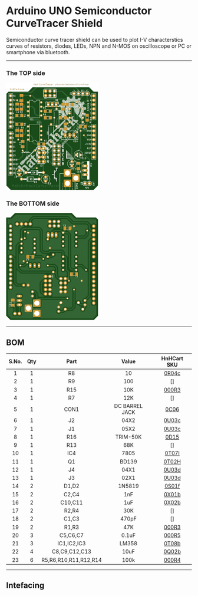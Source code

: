 # Arduino UNO Semiconductor CurveTracer Shield
Semiconductor curve tracer shield can be used to plot I-V characterstics curves of resistors, diodes, LEDs, NPN and N-MOS on oscilloscope or PC or smartphone via bluetooth.

---

### The TOP side

<img src="./sct_top.svg" alt="HatchnHack Semicondutor CurveTracer" width="250"/>

### The BOTTOM side

<img src="./sct_bottom.svg" alt="HatchnHack Semicondutor CurveTracer" width="250"/>

---

## BOM
S.No. |  Qty  |  Part | Value | HnHCart SKU
:---: | :---: | :---: | :---: | :---:
1 | 1 | R8 | 10 | [0R04c](https://www.hnhcart.com/products/resistors-1-watt)
2 | 1 | R9 | 100 | []
3 | 1 | R15 | 10K | [000R3](https://www.hnhcart.com/products/10k-ohm-smd-resistor-10-pieces)
4 | 1 | R7 | 12K | []
5 | 1 | CON1 | DC BARREL JACK | [0C06](https://www.hnhcart.com/products/dc-jack-socket)
6 | 1 | J2 | 04X2 | [0U03c](https://www.hnhcart.com/products/male-double-row-header-strip-5-pcs)
7 | 1 | J1 | 05X2 | [0U03c](https://www.hnhcart.com/products/male-double-row-header-strip-5-pcs)
8 | 1 | R16 | TRIM-50K | [0D15](https://www.hnhcart.com/products/50k-multiturn-trimpot-trimming-potentiometer-through-hole)
9 | 1 | R13 | 68K | []
10 | 1 | IC4 | 7805 | [0T07I](https://www.hnhcart.com/products/lm7805-7805-ic-5v-voltage-regulator-ic-1)
11 | 1 | Q1 | BD139 | [0T02H](https://www.hnhcart.com/products/transistor-bd139-5-pcs)
12 | 1 | J4 | 04X1 | [0U03d](https://www.hnhcart.com/products/header-male-1x10mm)
13 | 1 | J3 | 02X1 | [0U03d](https://www.hnhcart.com/products/header-male-1x10mm)
14 | 2 | D1,D2 | 1N5819 | [0S01f](https://www.hnhcart.com/products/in5819-schottky-diode)
15 | 2 | C2,C4 | 1nF | [0X01b](https://www.hnhcart.com/products/1nf-1000pf-smd-capacitor-1206)
16 | 2 | C10,C11 | 1uF | [0X02b](https://www.hnhcart.com/products/1-uf-x7r-50v-smd-capacitor-1206)
17 | 2 | R2,R4 | 30K | []
18 | 2 | C1,C3 | 470pF | []
19 | 2 | R1,R3 | 47K | [000R3](https://www.hnhcart.com/products/47k-ohm-resistor-1206)
20 | 3 | C5,C6,C7 | 0.1uF | [000R5](https://www.hnhcart.com/products/0-1-uf-x7r-50v-smd-capacitor-1206)
21 | 3 | IC1,IC2,IC3 | LM358 | [0T08b](https://www.hnhcart.com/products/lm358-operational-amplifier)
22 | 4 | C8,C9,C12,C13 | 10uF | [0Q02b](https://www.hnhcart.com/products/polar-capacitors)
23 | 6 | R5,R6,R10,R11,R12,R14 | 100k | [000R4](https://www.hnhcart.com/products/100k-resistor-1206)

---

## Intefacing

